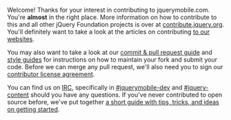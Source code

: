 Welcome! Thanks for your interest in contributing to jquerymobile.com. You're **almost** in the right place. More information on how to contribute to this and all other jQuery Foundation projects is over at [contribute.jquery.org](http://contribute.jquery.org). You'll definitely want to take a look at the articles on contributing [to our websites](http://contribute.jquery.org/web-sites/).

You may also want to take a look at our [commit & pull request guide](http://contribute.jquery.org/commits-and-pull-requests/) and [style guides](http://contribute.jquery.org/style-guide/) for instructions on how to maintain your fork and submit your code. Before we can merge any pull request, we'll also need you to sign our [contributor license agreement](http://contribute.jquery.org/cla).

You can find us on [IRC](http://irc.jquery.org), specifically in [#jquerymobile-dev](irc://irc.freenode.net/#jquerymobile-dev) and [#jquery-content](irc://irc.freenode.net/#jquery-content) should you have any questions. If you've never contributed to open source before, we've put together [a short guide with tips, tricks, and ideas on getting started](http://contribute.jquery.org/open-source/).
